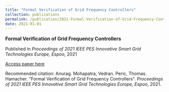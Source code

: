 ```yaml
---
title: "Formal Verification of Grid Frequency Controllers"
collection: publications
permalink: /publication/2021-Formal-Verification-of-Grid-Frequency-Controllers
date: 2021-01-01
---
```

<p style="font-size: 1.1em; margin-bottom: 0.5em;"><b>Formal Verification of Grid Frequency Controllers</b></p>
<p style="margin-bottom: 0.5em;">Published in <em>Proceedings of 2021 IEEE PES Innovative Smart Grid Technologies Europe, Espoo</em>, 2021</p>
<p style="margin-bottom: 0.5em;"><a href="https://doi.org/10.1109/ISGTEurope52324.2021.9640096" target="_blank">Access paper here</a></p>
<p>Recommended citation: Anurag. Mohapatra, Vedran. Peric, Thomas. Hamacher. "Formal Verification of Grid Frequency Controllers". <em>Proceedings of 2021 IEEE PES Innovative Smart Grid Technologies Europe, Espoo</em>, 2021.</p>